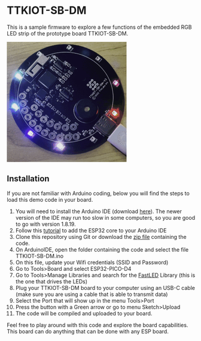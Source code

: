 # TTKIOT-SB-DM

This is a sample firmware to explore a few functions of the embedded RGB LED strip of the prototype board TTKIOT-SB-DM.

![TTKIOT-SB-DM](https://github.com/TTKLabs/TTKIOT-SB-DM/blob/main/doc/ttkiot-sb-dm.gif)

## Installation
If you are not familiar with Arduino coding, below you will find the steps to load this demo code in your board.

 1. You will need to install the Arduino IDE (download [here](https://www.arduino.cc/en/software)). The newer version of the IDE may run too slow in some computers, so you are good to go with version 1.8.19.
 2.  Follow this [tutorial](https://randomnerdtutorials.com/installing-the-esp32-board-in-arduino-ide-windows-instructions/) to add the ESP32 core to your Arduino IDE
 3. Clone this repository using Git or download the [zip file](https://github.com/TTKLabs/TTKIOT-SB-DM/archive/refs/heads/main.zip) containing the code.
 4. On ArduinoIDE, open the folder containing the code and select the file TTKIOT-SB-DM.ino
 5. On this file, update your Wifi credentials (SSID and Password)
 6. Go to Tools>Board and select ESP32-PICO-D4
 7. Go to Tools>Manage Libraries and search for the [FastLED](https://github.com/FastLED/FastLED) Library (this is the one that drives the LEDs)
 8. Plug your TTKIOT-SB-DM board to your computer using an USB-C cable (make sure you are using a cable that is able to transmit data)
 9. Select the Port that will show up in the menu Tools>Port
 10. Press the button with a Green arrow or go to menu Sketch>Upload
 11. The code will be compiled and uploaded to your board.

Feel free to play around with this code and explore the board capabilities. This board can do anything that can be done with any ESP board. 
